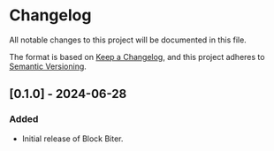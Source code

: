 # Changelog

All notable changes to this project will be documented in this file.

The format is based on [Keep a Changelog](https://keepachangelog.com/),
and this project adheres to [Semantic Versioning](https://semver.org/).

## \[0.1.0\] - 2024-06-28

### Added

  - Initial release of Block Biter.


